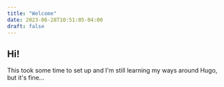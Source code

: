 ```yaml
---
title: "Welcome"
date: 2023-06-28T10:51:05-04:00
draft: false
---
```

## Hi!

This took some time to set up and I'm still learning my ways around Hugo, but it's fine...
